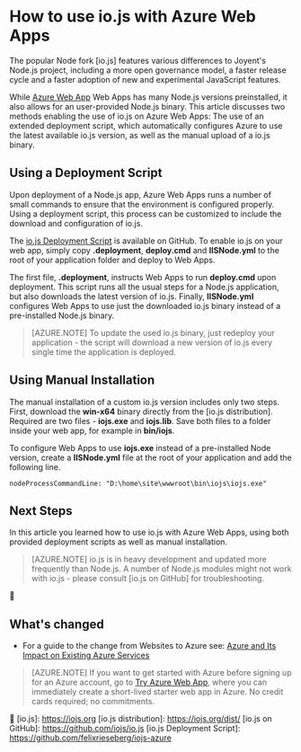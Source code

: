 <properties 
	pageTitle="How to use io.js with Azure Web Apps" 
	description="Learn how to use a web app in Azure with io.js." 
	services="app-service\web" 
	documentationCenter="nodejs" 
	authors="rmcmurray" 
	manager="wpickett" 
	editor=""/>

<tags
	ms.service="app-service-web"
	ms.date="01/09/2016"
	wacn.date=""/>

# How to use io.js with Azure Web Apps

The popular Node fork [io.js] features various differences to Joyent's Node.js project, including a more open governance model, a faster release cycle and a faster adoption of new and experimental JavaScript features.

While [Azure Web App](/documentation/services/web-sites/) Web Apps has many Node.js versions preinstalled, it also allows for an user-provided Node.js binary. This article discusses two methods enabling the use of io.js on Azure Web Apps: The use of an extended deployment script, which automatically configures Azure to use the latest available io.js version, as well as the manual upload of a io.js binary. 

<a id="deploymentscript"></a>
## Using a Deployment Script

Upon deployment of a Node.js app, Azure Web Apps runs a number of small commands to ensure that the environment is configured properly. Using a deployment script, this process can be customized to include the download and configuration of io.js.

The [io.js Deployment Script](https://github.com/felixrieseberg/iojs-azure) is available on GitHub. To enable io.js on your web app, simply copy **.deployment**, **deploy.cmd** and **IISNode.yml** to the root of your application folder and deploy to Web Apps.  

The first file, **.deployment**, instructs Web Apps to run **deploy.cmd** upon deployment. This script runs all the usual steps for a Node.js application, but also downloads the latest version of io.js. Finally, **IISNode.yml** configures Web Apps to use just the downloaded io.js binary instead of a pre-installed Node.js binary.

> [AZURE.NOTE] To update the used io.js binary, just redeploy your application - the script will download a new version of io.js every single time the application is deployed.

<a id="manualinstallation"></a>
## Using Manual Installation

The manual installation of a custom io.js version includes only two steps. First, download the **win-x64** binary directly from the [io.js distribution]. Required are two files - **iojs.exe** and **iojs.lib**. Save both files to a folder inside your web app, for example in **bin/iojs**.

To configure Web Apps to use **iojs.exe** instead of a pre-installed Node version, create a **IISNode.yml** file at the root of your application and add the following line.

    nodeProcessCommandLine: "D:\home\site\wwwroot\bin\iojs\iojs.exe"

<a id="nextsteps"></a>
## Next Steps

In this article you learned how to use io.js with Azure Web Apps, using both provided deployment scripts as well as manual installation. 

> [AZURE.NOTE] io.js is in heavy development and updated more frequently than Node.js. A number of Node.js modules might not work with io.js - please consult [io.js on GitHub] for troubleshooting.


## What's changed
* For a guide to the change from Websites to Azure see: [Azure and Its Impact on Existing Azure Services](/documentation/services/web-sites/)

>[AZURE.NOTE] If you want to get started with Azure before signing up for an Azure account, go to [Try Azure Web App](https://tryappservice.azure.com/), where you can immediately create a short-lived starter web app in Azure. No credit cards required; no commitments.


[io.js]: https://iojs.org
[io.js distribution]: https://iojs.org/dist/
[io.js on GitHub]: https://github.com/iojs/io.js
[io.js Deployment Script]: https://github.com/felixrieseberg/iojs-azure
 